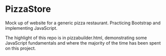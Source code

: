 # PizzaStore
 Mock up of website for a generic pizza restaurant. Practicing Bootstrap and implementing JavaScript.

The highlight of this repo is in pizzabuilder.html, demonstrating some JavaScript fundamentals and where the majority of the time has been spent on this project.
